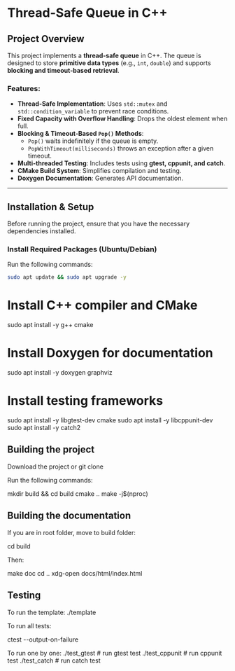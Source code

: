 # Thread-Safe Queue in C++

## Project Overview
This project implements a **thread-safe queue** in C++. The queue is designed to store **primitive data types** (e.g., `int`, `double`) and supports **blocking and timeout-based retrieval**.

### Features:
- **Thread-Safe Implementation**: Uses `std::mutex` and `std::condition_variable` to prevent race conditions.
- **Fixed Capacity with Overflow Handling**: Drops the oldest element when full.
- **Blocking & Timeout-Based `Pop()` Methods**:  
  - `Pop()` waits indefinitely if the queue is empty.  
  - `PopWithTimeout(milliseconds)` throws an exception after a given timeout.
- **Multi-threaded Testing**: Includes tests using **gtest, cppunit, and catch**.
- **CMake Build System**: Simplifies compilation and testing.
- **Doxygen Documentation**: Generates API documentation.

---

## **Installation & Setup**
Before running the project, ensure that you have the necessary dependencies installed.

### **Install Required Packages (Ubuntu/Debian)**
Run the following commands:
```sh
sudo apt update && sudo apt upgrade -y
```
# Install C++ compiler and CMake
sudo apt install -y g++ cmake

# Install Doxygen for documentation
sudo apt install -y doxygen graphviz

# Install testing frameworks
sudo apt install -y libgtest-dev cmake
sudo apt install -y libcppunit-dev
sudo apt install -y catch2

## **Building the project**
Download the project or git clone

Run the following commands:

mkdir build && cd build
cmake ..
make -j$(nproc)

## **Building the documentation**
If you are in root folder, move to build folder:

cd build

Then:

make doc
cd ..
xdg-open docs/html/index.html

## **Testing**
To run the template:
./template

To run all tests:

ctest --output-on-failure

To run one by one:
./test_gtest      # run gtest test
./test_cppunit    # run cppunit test
./test_catch      # run catch test

